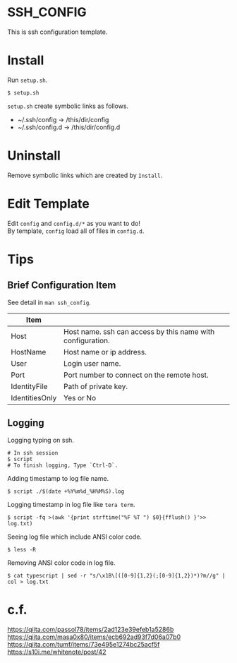 # SSH_CONFIG

This is ssh configuration template.

# Install

Run `setup.sh`.
```shell
$ setup.sh
```
`setup.sh` create symbolic links as follows.  
* ~/.ssh/config -> /this/dir/config
* ~/.ssh/config.d -> /this/dir/config.d

# Uninstall

Remove symbolic links which are created by `Install`.

# Edit Template

Edit `config` and `config.d/*` as you want to do!  
By template, `config` load all of files in `config.d`.

# Tips

## Brief Configuration Item

See detail in `man ssh_config`.

| Item |      |
| ---- | ---- |
|Host | Host name. ssh can access by this name with configuration. |
| HostName | Host name or ip address. |
| User | Login user name. |
| Port | Port number to connect on the remote host. |
| IdentityFile | Path of private key. |
| IdentitiesOnly | Yes or No |


## Logging

Logging typing on ssh.

```shell
# In ssh session
$ script
# To finish logging, Type `Ctrl-D`.
```

Adding timestamp to log file name.

```shell
$ script ./$(date +%Y%m%d_%H%M%S).log 
```

Logging timestamp in log file like `tera term`.

```shell
$ script -fq >(awk '{print strftime("%F %T ") $0}{fflush() }'>> log.txt)
```

Seeing log file which include ANSI color code.

```shell
$ less -R
```

Removing ANSI color code in log file.

```shell
$ cat typescript | sed -r "s/\x1B\[([0-9]{1,2}(;[0-9]{1,2})*)?m//g" | col > log.txt
```

# c.f.
https://qiita.com/passol78/items/2ad123e39efeb1a5286b  
https://qiita.com/masa0x80/items/ecb692ad93f7d06a07b0  
https://qiita.com/tumf/items/73e495e1274bc25acf5f  
https://s10i.me/whitenote/post/42  

